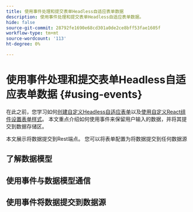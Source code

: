 ```yaml
---
title: 使用事件处理和提交表单Headless自适应表单数据
description: 使用事件处理和提交表单Headless自适应表单数据。
hide: false
source-git-commit: 28792fe1690e68cd301a0de2ce8bff53fae1605f
workflow-type: tm+mt
source-wordcount: '113'
ht-degree: 0%

---
```



# 使用事件处理和提交表单Headless自适应表单数据 {#using-events}

在此之前，您学习如何[创建自定义Headless自适应表单](create-and-publish-a-headless-form.md)以及[使用自定义React组件设置表单样式](use-google-material-ui-react-components-to-render-a-headless-form.md)。 本文重点介绍如何使用事件来保留用户输入的数据，并将其提交到数据存储区。

本文展示将数据提交到Rest端点。 您可以将表单配置为将数据提交到任何数据源

## 了解数据模型



## 使用事件与数据模型通信

## 使用事件将数据提交到数据源
